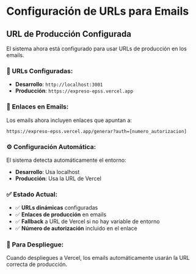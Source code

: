 # Configuración de URLs para Emails

## URL de Producción Configurada

El sistema ahora está configurado para usar URLs de producción en los emails.

### 🔗 URLs Configuradas:

- **Desarrollo**: `http://localhost:3001`
- **Producción**: `https://expreso-epss.vercel.app`

### 📧 Enlaces en Emails:

Los emails ahora incluyen enlaces que apuntan a:
```
https://expreso-epss.vercel.app/generar?auth=[numero_autorizacion]
```

### ⚙️ Configuración Automática:

El sistema detecta automáticamente el entorno:
- **Desarrollo**: Usa localhost
- **Producción**: Usa la URL de Vercel

### ✅ Estado Actual:

- ✅ **URLs dinámicas** configuradas
- ✅ **Enlaces de producción** en emails
- ✅ **Fallback** a URL de Vercel si no hay variable de entorno
- ✅ **Número de autorización** incluido en el enlace

### 🚀 Para Despliegue:

Cuando despliegues a Vercel, los emails automáticamente usarán la URL correcta de producción.
